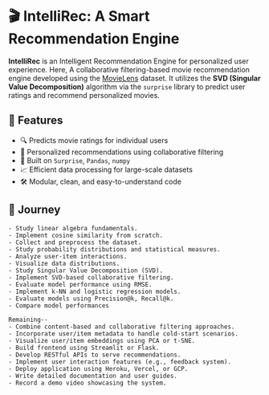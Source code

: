 # 🎬 IntelliRec: A Smart Recommendation Engine 

**IntelliRec** is an Intelligent Recommendation Engine for personalized user experience.
Here, A collaborative filtering-based movie recommendation engine developed using the [MovieLens](https://grouplens.org/datasets/movielens/) dataset. It utilizes the **SVD (Singular Value Decomposition)** algorithm via the `surprise` library to predict user ratings and recommend personalized movies.

## 📌 Features

- 🔍 Predicts movie ratings for individual users
- 🎯 Personalized recommendations using collaborative filtering
- 🧠 Built on `Surprise`, `Pandas`, `numpy`
- 📈 Efficient data processing for large-scale datasets
- 🛠 Modular, clean, and easy-to-understand code


 ## 📌 **Journey**
    - Study linear algebra fundamentals.
    - Implement cosine similarity from scratch.
    - Collect and preprocess the dataset.
    - Study probability distributions and statistical measures.
    - Analyze user-item interactions.
    - Visualize data distributions.
    - Study Singular Value Decomposition (SVD).
    - Implement SVD-based collaborative filtering.
    - Evaluate model performance using RMSE.
    - Implement k-NN and logistic regression models.
    - Evaluate models using Precision@k, Recall@k.
    - Compare model performances

    Remaining--
    - Combine content-based and collaborative filtering approaches.
    - Incorporate user/item metadata to handle cold-start scenarios.
    - Visualize user/item embeddings using PCA or t-SNE.
    - Build frontend using Streamlit or Flask.
    - Develop RESTful APIs to serve recommendations.
    - Implement user interaction features (e.g., feedback system).
    - Deploy application using Heroku, Vercel, or GCP.
    - Write detailed documentation and user guides.
    - Record a demo video showcasing the system.
